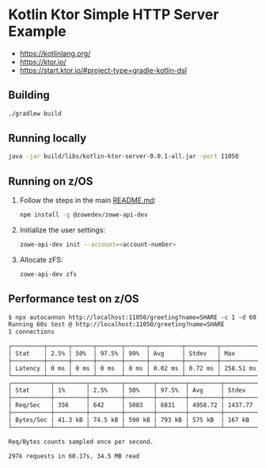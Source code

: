 # Kotlin Ktor Simple HTTP Server Example

- <https://kotlinlang.org/>
- <https://ktor.io/>
- <https://start.ktor.io/#project-type=gradle-kotlin-dsl>

## Building

```sh
./gradlew build
```

## Running locally

```sh
java -jar build/libs/kotlin-ktor-server-0.0.1-all.jar -port 11050
```

## Running on z/OS

1. Follow the steps in the main [README.md](../README.md):

    ```sh
    npm install -g @zowedev/zowe-api-dev
    ```

2. Initialize the user settings:

    ```sh
    zowe-api-dev init --account=<account-number>
    ```

3. Allocate zFS:

    ```sh
    zowe-api-dev zfs
    ```

## Performance test on z/OS

```txt
$ npx autocannon http://localhost:11050/greeting?name=SHARE -c 1 -d 60
Running 60s test @ http://localhost:11050/greeting?name=SHARE
1 connections

┌─────────┬──────┬──────┬───────┬──────┬─────────┬─────────┬───────────┐
│ Stat    │ 2.5% │ 50%  │ 97.5% │ 99%  │ Avg     │ Stdev   │ Max       │
├─────────┼──────┼──────┼───────┼──────┼─────────┼─────────┼───────────┤
│ Latency │ 0 ms │ 0 ms │ 0 ms  │ 0 ms │ 0.02 ms │ 0.72 ms │ 258.51 ms │
└─────────┴──────┴──────┴───────┴──────┴─────────┴─────────┴───────────┘
┌───────────┬─────────┬─────────┬────────┬────────┬─────────┬─────────┬─────────┐
│ Stat      │ 1%      │ 2.5%    │ 50%    │ 97.5%  │ Avg     │ Stdev   │ Min     │
├───────────┼─────────┼─────────┼────────┼────────┼─────────┼─────────┼─────────┤
│ Req/Sec   │ 356     │ 642     │ 5083   │ 6831   │ 4958.72 │ 1437.77 │ 356     │
├───────────┼─────────┼─────────┼────────┼────────┼─────────┼─────────┼─────────┤
│ Bytes/Sec │ 41.3 kB │ 74.5 kB │ 590 kB │ 793 kB │ 575 kB  │ 167 kB  │ 41.3 kB │
└───────────┴─────────┴─────────┴────────┴────────┴─────────┴─────────┴─────────┘

Req/Bytes counts sampled once per second.

297k requests in 60.17s, 34.5 MB read
```
